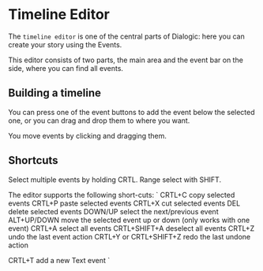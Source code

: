 # Timeline Editor

The `timeline editor` is one of the central parts of Dialogic: here you can create your story using the Events.

This editor consists of two parts, the main area and the event bar on the side, where you can find all events.

## Building a timeline
You can press one of the event buttons to add the event below the selected one, or you can drag and drop them to where you want.

You move events by clicking and dragging them. 


## Shortcuts
Select multiple events by holding CRTL. Range select with SHIFT.

The editor supports the following short-cuts: 
`
CRTL+C 					copy selected events
CRTL+P 					paste selected events 
CRTL+X 					cut selected events
DEL						delete selected events
DOWN/UP					select the next/previous event
ALT+UP/DOWN				move the selected event up or down (only works with one event)
CRTL+A					 select all events
CRTL+SHIFT+A 			  deselect all events
CRTL+Z					 undo the last event action
CRTL+Y or CRTL+SHIFT+Z 	redo the last undone action

CRTL+T 					add a new Text event
`

